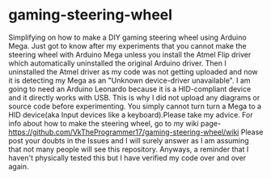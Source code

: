 # gaming-steering-wheel
Simplifying on how to make a DIY gaming steering wheel using Arduino Mega.
Just got to know after my experiments that you cannot make the steering wheel with Arduino Mega unless you install the Atmel Flip driver which automatically uninstalled the original Arduino driver. Then I uninstalled the Atmel driver as my code was not getting uploaded and now it is detecting my Mega as an "Unknown device-driver unavailable". I am going to need an Arduino Leonardo because it is a HID-compliant device and it directly works with USB. This is why I did not upload any diagrams or source code before experimenting. You simply cannot turn turn a Mega to a HID device(aka Input devices like a keyboard).Please take my advice. For info about how to make the steering wheel, go to my wiki page- https://github.com/VkTheProgrammer17/gaming-steering-wheel/wiki 
Please post your doubts in the Issues and I will surely answer as I am assuming that not many people will see this repository.
Anyways, a reminder that I haven't physically tested this but I have verified my code over and over again.

